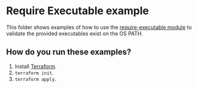 # Require Executable example

This folder shows examples of how to use the [require-executable module](https://github.com/terraform-modules-krish/terraform-aws-utilities/blob/v0.2.0/modules/require-executable) to validate the
provided executables exist on the OS PATH.




## How do you run these examples?

1. Install [Terraform](https://www.terraform.io/).
1. `terraform init`.
1. `terraform apply`.
